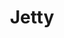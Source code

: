---
blog: https://webtide.com/blogs/
codehost: https://github.com/https://github.com/eclipse/jetty.project
facebook: https://www.facebook.com/webtide
images:
- eclipse_jetty-ar21.svg
- eclipse_jetty-icon.svg
logohandle: eclipse_jetty
sort: jetty
tags:
- java
- appserver
title: Jetty
twitter: https://x.com/JettyProject
website: http://www.eclipse.org/jetty/
wikipedia: https://en.wikipedia.org/wiki/Jetty_(web_server)
---